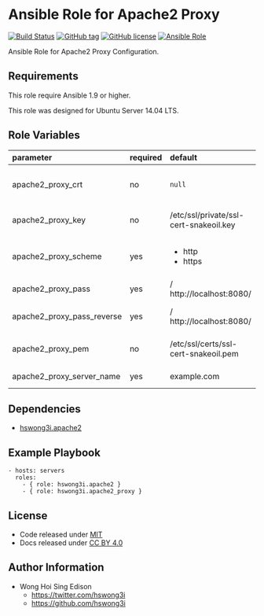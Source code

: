 Ansible Role for Apache2 Proxy
==============================

[![Build Status](https://travis-ci.org/pantarei/ansible-role-apache2-proxy.svg?branch=master)](https://travis-ci.org/pantarei/ansible-role-apache2-proxy)
[![GitHub tag](https://img.shields.io/github/tag/pantarei/ansible-role-apache2-proxy.svg)](https://github.com/pantarei/ansible-role-apache2-proxy)
[![GitHub license](https://img.shields.io/github/license/pantarei/ansible-role-apache2-proxy.svg)](https://github.com/pantarei/ansible-role-apache2-proxy/blob/master/LICENSE)
[![Ansible Role](https://img.shields.io/ansible/role/5974.svg)](https://galaxy.ansible.com/detail#/role/5974)

Ansible Role for Apache2 Proxy Configuration.

Requirements
------------

This role require Ansible 1.9 or higher.

This role was designed for Ubuntu Server 14.04 LTS.

Role Variables
--------------

<table>
<colgroup>
<col width="20%" />
<col width="20%" />
<col width="20%" />
<col width="20%" />
<col width="20%" />
</colgroup>
<thead>
<tr class="header">
<th align="left">parameter</th>
<th align="left">required</th>
<th align="left">default</th>
<th align="left">choices</th>
<th align="left">comments</th>
</tr>
</thead>
<tbody>
<tr class="odd">
<td align="left">apache2_proxy_crt</td>
<td align="left">no</td>
<td align="left"><code>null</code></td>
<td align="left"></td>
<td align="left">Skip if <code>null</code>, or pass value as <code>SSLCertificateChainFile</code> to <a href="https://github.com/pantarei/ansible-role-apache2-proxy/blob/release/1.0.0/templates/etc/apache2/sites-available/default.conf.j2">template</a>.</td>
</tr>
<tr class="even">
<td align="left">apache2_proxy_key</td>
<td align="left">no</td>
<td align="left">/etc/ssl/private/ssl-cert-snakeoil.key</td>
<td align="left"></td>
<td align="left">Pass value as <code>SSLCertificateKeyFile</code> to <a href="https://github.com/pantarei/ansible-role-apache2-proxy/blob/release/1.0.0/templates/etc/apache2/sites-available/default.conf.j2">template</a>.</td>
</tr>
<tr class="odd">
<td align="left">apache2_proxy_scheme</td>
<td align="left">yes</td>
<td align="left"><ul>
<li>http</li>
<li>https</li>
</ul></td>
<td align="left">http</td>
<td align="left">Enable proxy in HTTP mode if <code>http</code>, or enable as Enforced-HTTPS modue if <code>https</code>.</td>
</tr>
<tr class="even">
<td align="left">apache2_proxy_pass</td>
<td align="left">yes</td>
<td align="left">/ http://localhost:8080/</td>
<td align="left"></td>
<td align="left">Pass value as <code>ProxyPass</code> to <a href="https://github.com/pantarei/ansible-role-apache2-proxy/blob/release/1.0.0/templates/etc/apache2/sites-available/default.conf.j2">template</a>.</td>
</tr>
<tr class="odd">
<td align="left">apache2_proxy_pass_reverse</td>
<td align="left">yes</td>
<td align="left">/ http://localhost:8080/</td>
<td align="left"></td>
<td align="left">Pass value as <code>ProxyPassReverse</code> to <a href="https://github.com/pantarei/ansible-role-apache2-proxy/blob/release/1.0.0/templates/etc/apache2/sites-available/default.conf.j2">template</a>.</td>
</tr>
<tr class="even">
<td align="left">apache2_proxy_pem</td>
<td align="left">no</td>
<td align="left">/etc/ssl/certs/ssl-cert-snakeoil.pem</td>
<td align="left"></td>
<td align="left">Pass value as <code>SSLCertificateFile</code> to <a href="https://github.com/pantarei/ansible-role-apache2-proxy/blob/release/1.0.0/templates/etc/apache2/sites-available/default.conf.j2">template</a>.</td>
</tr>
<tr class="odd">
<td align="left">apache2_proxy_server_name</td>
<td align="left">yes</td>
<td align="left">example.com</td>
<td align="left"></td>
<td align="left">Pass value as <code>ServerName</code> to <a href="https://github.com/pantarei/ansible-role-apache2-proxy/blob/release/1.0.0/templates/etc/apache2/sites-available/default.conf.j2">template</a>.</td>
</tr>
</tbody>
</table>

Dependencies
------------

-   [hswong3i.apache2](https://galaxy.ansible.com/detail#/role/5972)

Example Playbook
----------------

    - hosts: servers
      roles:
        - { role: hswong3i.apache2 }
        - { role: hswong3i.apache2_proxy }

License
-------

-   Code released under [MIT](https://github.com/hswong3i/ansible-role-apache2-proxy/blob/master/LICENSE)
-   Docs released under [CC BY 4.0](http://creativecommons.org/licenses/by/4.0/)

Author Information
------------------

-   Wong Hoi Sing Edison
    -   <https://twitter.com/hswong3i>
    -   <https://github.com/hswong3i>

